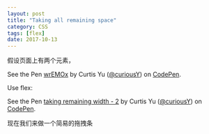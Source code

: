 ```yaml
---
layout: post
title: "Taking all remaining space"
category: CSS
tags: [flex]
date: 2017-10-13
---
```


假设页面上有两个元素，

<p data-height="280" data-theme-id="0" data-slug-hash="wrEMOx" data-default-tab="css,result" data-user="curiousY" data-embed-version="2" data-pen-title="wrEMOx" class="codepen">See the Pen <a href="https://codepen.io/curiousY/pen/wrEMOx/">wrEMOx</a> by Curtis Yu (<a href="https://codepen.io/curiousY">@curiousY</a>) on <a href="https://codepen.io">CodePen</a>.</p>
<script async src="https://production-assets.codepen.io/assets/embed/ei.js"></script>



Use flex:

<p data-height="323" data-theme-id="0" data-slug-hash="wrEGeO" data-default-tab="css,result" data-user="curiousY" data-embed-version="2" data-pen-title="taking remaining width - 2" class="codepen">See the Pen <a href="https://codepen.io/curiousY/pen/wrEGeO/">taking remaining width - 2</a> by Curtis Yu (<a href="https://codepen.io/curiousY">@curiousY</a>) on <a href="https://codepen.io">CodePen</a>.</p>
<script async src="https://production-assets.codepen.io/assets/embed/ei.js"></script>



现在我们来做一个简易的拖拽条